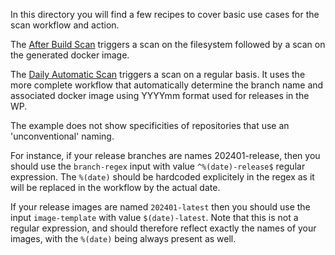 In this directory you will find a few recipes to cover basic use cases for the scan workflow and action.

The [After Build Scan](./after-build-scan.yml) triggers a scan on the filesystem followed by a scan on the generated docker image.

The [Daily Automatic Scan](./daily-automatic-scan.yml) triggers a scan on a regular basis.
It uses the more complete workflow that automatically determine the branch name and associated docker image using YYYYmm format used for releases in the WP.

The example does not show specificities of repositories that use an 'unconventional' naming.

For instance, if your release branches are names 202401-release, then you should use the `branch-regex` input with value `^%(date)-release$` regular expression.
The `%(date)` should be hardcoded explicitely in the regex as it will be replaced in the workflow by the actual date.

If your release images are named `202401-latest` then you should use the input `image-template` with value `$(date)-latest`.
Note that this is not a regular expression, and should therefore reflect exactly the names of your images, with the `%(date)` being always present as well.


